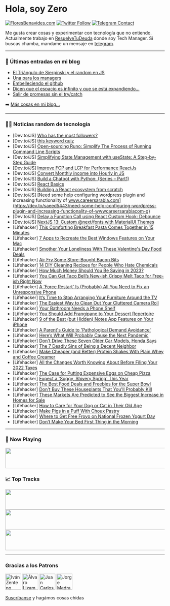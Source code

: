 # Hola, soy Zero

[![FloresBenavides.com](https://img.shields.io/website?down_message=oops&label=MiBlog&style=for-the-badge&up_message=online&url=https%3A%2F%2Ffloresbenavides.com)](https://floresbenavides.com) [![Twitter Follow](https://img.shields.io/twitter/follow/ZeroDragon?color=%231DA1F2&label=Follow&logo=twitter&logoColor=ffffff&style=for-the-badge)](https://twitter.com/zerodragon) [![Telegram Contact](https://img.shields.io/badge/escr%C3%ADbeme-ZeroDragon-%2326A5E4?style=for-the-badge&logo=telegram)](https://t.me/zerodragon)

Me gusta crear cosas y experimentar con tecnología que no entiendo.
Actualmente trabajo en [ResuelveTuDeuda](http://github.com/resuelve) donde soy Tech Manager.
Si buscas chamba, mandame un mensaje en [telegram](https://t.me/zerodragon).

---

### 📕 Últimas entradas en mi blog
<!-- BLOG-POST-LIST:START -->
- [El Triángulo de Sierpinski y el random en JS](https://floresbenavides.com/el-triangulo-de-sierpinski-y-el-random-en-js/)
- [Una para los managers](https://floresbenavides.com/una-para-los-managers/)
- [Embelleciendo el github](https://floresbenavides.com/embelleciendo-el-github/)
- [Dicen que el espacio es infinito y que se está expandiendo…](https://floresbenavides.com/dicen-que-el-espacio-es-infinito-y-que-se-esta-expandiendo/)
- [Salir de promesas sin el try/catch](https://floresbenavides.com/salir-de-promesas-sin-el-try-catch/)
<!-- BLOG-POST-LIST:END -->

➡️ [Más cosas en mi blog...](https://floresbenavides.com)

---

### 👨‍💻 Noticias random de tecnología
<!-- TECH-POSTS:START -->
- [Dev.to/JS] [Who has the most followers?](https://dev.to/anthonymackie/who-has-the-most-followers-aa1)
- [Dev.to/JS] [this keyword quiz](https://dev.to/mavis_chen/this-keyword-quiz-1p0e)
- [Dev.to/JS] [Open-sourcing Runo: Simplify The Process of Running Command Line Scripts](https://dev.to/khermawan/open-sourcing-runo-simplify-the-process-of-running-command-line-scripts-hg3)
- [Dev.to/JS] [Simplifying State Management with useState: A Step-by-Step Guide](https://dev.to/knitesh/simplifying-state-management-with-usestate-a-step-by-step-guide-542h)
- [Dev.to/JS] [Improve FCP and LCP for Performance ReactJs](https://dev.to/ashrafhero/improve-fcp-and-lcp-for-performance-reactjs-13gn)
- [Dev.to/JS] [Convert Monthly income into Hourly in JS](https://dev.to/taiseen/convert-monthly-income-into-hourly-in-js-5c56)
- [Dev.to/JS] [Build a Chatbot with Python: &lpar;Series – Part1&rpar;](https://dev.to/scofieldidehen/build-a-chatbot-with-python-series-part1-2633)
- [Dev.to/JS] [React Basics](https://dev.to/alinebone/react-basics-35g)
- [Dev.to/JS] [Building a React ecosystem from scratch](https://dev.to/alinebone/building-a-react-ecosystem-from-scratch-1ha0)
- [Dev.to/JS] [Need some help configuring wordpress plugin and increasing functionality of www.careersarabia.com](https://dev.to/saeed5443/need-some-help-configuring-wordpress-plugin-and-increasing-functionality-of-wwwcareersarabiacom-g)
- [Dev.to/JS] [Delay a Function Call using React Custom Hook: Debounce](https://dev.to/nicholasgalante/delay-a-function-call-using-react-custom-hook-debounce-1ha2)
- [Dev.to/JS] [NextJS 13: Custom @next/fonts with MaterialUI Themes](https://dev.to/timewizard/nextjs-13-custom-nextfonts-with-materialui-themes-2jj4)
- [Lifehacker] [This Comforting Breakfast Pasta Comes Together in 15 Minutes](https://lifehacker.com/this-comforting-breakfast-pasta-comes-together-in-15-mi-1850079470)
- [Lifehacker] [7 Apps to Recreate the Best Windows Features on Your Mac](https://lifehacker.com/7-apps-to-recreate-the-best-windows-features-on-your-ma-1850077805)
- [Lifehacker] [Smother Your Loneliness With These Valentine&#39;s Day Food Deals](https://lifehacker.com/smother-your-loneliness-with-these-valentines-day-food-1850079540)
- [Lifehacker] [Air Fry Some Store-Bought Bacon Bits](https://lifehacker.com/air-fry-some-store-bought-bacon-bits-1850079590)
- [Lifehacker] [14 DIY Cleaning Recipes for People Who Hate Chemicals](https://lifehacker.com/14-diy-cleaning-recipes-for-people-who-hate-chemicals-1850079064)
- [Lifehacker] [How Much Money Should You Be Saving in 2023?](https://lifehacker.com/how-much-money-should-you-be-saving-in-2023-1850070942)
- [Lifehacker] [You Can Get Taco Bell’s New-ish Crispy Melt Taco for Free-ish Right Now](https://lifehacker.com/you-can-get-taco-bell-s-new-ish-crispy-melt-taco-for-fr-1850078656)
- [Lifehacker] [A &#39;Force Restart&#39; Is &lpar;Probably&rpar; All You Need to Fix an Unresponsive Phone](https://lifehacker.com/a-force-restart-is-probably-all-you-need-to-fix-an-un-1850078519)
- [Lifehacker] [It’s Time to Stop Arranging Your Furniture Around the TV](https://lifehacker.com/it-s-time-to-stop-arranging-your-furniture-around-the-t-1850078028)
- [Lifehacker] [The Easiest Way to Clean Out Your Cluttered Camera Roll](https://lifehacker.com/the-easiest-way-to-clean-out-your-cluttered-camera-roll-1850078341)
- [Lifehacker] [Your Bathroom Needs a Phone Shelf](https://lifehacker.com/your-bathroom-needs-a-phone-shelf-1850077862)
- [Lifehacker] [You Should Add Frangipane to Your Dessert Repertoire](https://lifehacker.com/you-should-add-frangipane-to-your-dessert-repertoire-1850077828)
- [Lifehacker] [9 of the Best &lpar;but Hidden&rpar; Notes App Features on Your iPhone](https://lifehacker.com/9-of-the-best-but-hidden-notes-app-features-on-your-i-1850076909)
- [Lifehacker] [A Parent&#39;s Guide to &#39;Pathological Demand Avoidance&#39;](https://lifehacker.com/a-parents-guide-to-pathological-demand-avoidance-1850071620)
- [Lifehacker] [Here’s What Will Probably Cause the Next Pandemic](https://lifehacker.com/here-s-what-will-probably-cause-the-next-pandemic-1850072719)
- [Lifehacker] [Don&#39;t Drive These Seven Older Car Models, Honda Says](https://lifehacker.com/dont-drive-these-seven-older-car-models-honda-says-1850072496)
- [Lifehacker] [The 7 Deadly Sins of Being a Decent Neighbor](https://lifehacker.com/the-7-deadly-sins-of-being-a-decent-neighbor-1850073202)
- [Lifehacker] [Make Cheaper &lpar;and Better&rpar; Protein Shakes With Plain Whey and Coffee Creamer](https://lifehacker.com/make-cheaper-and-better-protein-shakes-with-plain-whe-1850071813)
- [Lifehacker] [All the Changes Worth Knowing About Before Filing Your 2022 Taxes](https://lifehacker.com/all-the-changes-worth-knowing-about-before-filing-your-1850074894)
- [Lifehacker] [The Case for Putting Expensive Eggs on Cheap Pizza](https://lifehacker.com/the-case-for-putting-expensive-eggs-on-cheap-pizza-1850072924)
- [Lifehacker] [Expect a &#39;Soggy, Shivery Spring&#39; This Year](https://lifehacker.com/expect-a-soggy-shivery-spring-this-year-1850066798)
- [Lifehacker] [The Best Food Deals and Freebies for the Super Bowl](https://lifehacker.com/the-best-food-deals-and-freebies-for-the-super-bowl-1850066813)
- [Lifehacker] [Don&#39;t Buy These Houseplants That You&#39;ll Probably Kill](https://lifehacker.com/dont-buy-these-houseplants-that-youll-probably-kill-1850066851)
- [Lifehacker] [These Markets Are Predicted to See the Biggest Increase in Homes for Sale](https://lifehacker.com/these-markets-are-predicted-to-see-the-biggest-increase-1850066839)
- [Lifehacker] [How to Care for Your Dog or Cat in Their Old Age](https://lifehacker.com/how-to-care-for-your-dog-or-cat-in-their-old-age-1850072347)
- [Lifehacker] [Make Pigs in a Puff With Choux Pastry](https://lifehacker.com/make-pigs-in-a-puff-with-choux-pastry-1850072140)
- [Lifehacker] [Where to Get Free Froyo on National Frozen Yogurt Day](https://lifehacker.com/where-to-get-free-froyo-on-national-frozen-yogurt-day-1850072058)
- [Lifehacker] [Don’t Make Your Bed First Thing in the Morning](https://lifehacker.com/don-t-make-your-bed-first-thing-in-the-morning-1850072218)<!-- TECH-POSTS:END -->

---

### 🎵 Now Playing
<a href="https://spotify-now-playing-dun.vercel.app/now-playing?open"><img src="https://spotify-now-playing-dun.vercel.app/now-playing" width="540" height="64"></a>

### 📈 Top Tracks
<a href="https://spotify-now-playing-dun.vercel.app/top-tracks?i=1&open"><img src="https://spotify-now-playing-dun.vercel.app/top-tracks?i=1" width="540" height="64"></a>
<a href="https://spotify-now-playing-dun.vercel.app/top-tracks?i=2&open"><img src="https://spotify-now-playing-dun.vercel.app/top-tracks?i=2" width="540" height="64"></a>
<a href="https://spotify-now-playing-dun.vercel.app/top-tracks?i=3&open"><img src="https://spotify-now-playing-dun.vercel.app/top-tracks?i=3" width="540" height="64"></a>

---

### Gracias a los Patrons
[<img src="https://avatars.githubusercontent.com/u/243380?v=4" alt="Iván Zenteno" width="50px">](https://github.com/k001) [<img src="https://avatars.githubusercontent.com/u/19955639?v=4" alt="Álvaro Lizama" width="50px">](https://github.com/alvarolizama) [<img src="https://avatars.githubusercontent.com/u/2718753?v=4" alt="Juan Carlos Ruiz" width="50px">](https://github.com/JuanCrg90) [<img src="https://avatars.githubusercontent.com/u/37025?v=4" alt="Jorge Medrano" width="50px">](https://github.com/h1pp1e) 

[Suscríbanse](https://www.patreon.com/zerodragon) y hagámos cosas chidas

